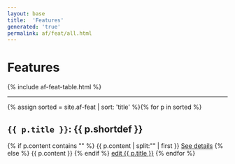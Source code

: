 ```yaml
---
layout: base
title:  'Features'
generated: 'true'
permalink: af/feat/all.html
---
```


# Features

{% include af-feat-table.html %}

----------

{% assign sorted = site.af-feat | sort: 'title' %}{% for p in sorted %}
<a id="al-af-feat/{{ p.title }}" class="al-dest"/>
<h2><code>{{ p.title }}</code>: {{ p.shortdef }}</h2>
{% if p.content contains "<!--details-->" %}    
{{ p.content | split:"<!--details-->" | first }}
<a href="{{ p.title }}" class="al-doc">See details</a>
{% else %}
{{ p.content }}
{% endif %}
<a href="{{ site.git_edit }}/{% if p.collection %}{{ p.relative_path }}{% else %}{{ p.path }}{% endif %}" target="#">edit {{ p.title }}</a>
{% endfor %}
